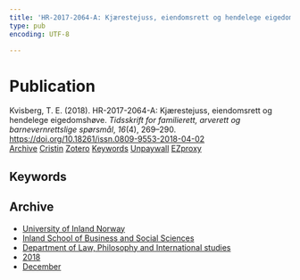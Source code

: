 ```yaml
---
title: 'HR-2017-2064-A: Kjærestejuss, eiendomsrett og hendelege eigedomshøve'
type: pub
encoding: UTF-8

---
```

<h1>Publication</h1>
<article id="csl-bib-container-WI8LXZ6R" class="csl-bib-container">
  <div class="csl-bib-body"> <div class="csl-entry">Kvisberg, T. E. (2018). HR-2017-2064-A: Kjærestejuss, eiendomsrett og hendelege eigedomshøve. <i>Tidsskrift for familierett, arverett og barnevernrettslige spørsmål</i>, <i>16</i>(4), 269–290. <a href="https://doi.org/10.18261/issn.0809-9553-2018-04-02">https://doi.org/10.18261/issn.0809-9553-2018-04-02</a></div> </div>
  <div class="csl-bib-buttons">
    <a href="#taxonomy-article-WI8LXZ6R" alt="archive" class="csl-bib-button">Archive</a>
    <a href="https://app.cristin.no/results/show.jsf?id=1645404" alt="Cristin" class="csl-bib-button">Cristin</a>
    <a href="http://zotero.org/groups/5881554/items/WI8LXZ6R" alt="Zotero" class="csl-bib-button">Zotero</a>
    <a href="#keywords-article-WI8LXZ6R" alt="keywords" class="csl-bib-button">Keywords</a>
    <a href="https://www.idunn.no/file/pdf/67087448/hr-2017-2064-a_kjaerestejuss_eiendomsrett_og_hendelege_eig.pdf" alt="Unpaywall" class="csl-bib-button">Unpaywall</a>
    <a href="https://www.idunn.no/file/pdf/67087448/hr-2017-2064-a_kjaerestejuss_eiendomsrett_og_hendelege_eig.pdf" alt="EZproxy" class="csl-bib-button">EZproxy</a>
  </div>
  <div id="csl-bib-meta-container-WI8LXZ6R"></div>
</article>
<div id="csl-bib-meta-WI8LXZ6R" class="csl-bib-meta">
  <article id="keywords-article-WI8LXZ6R" class="keywords-article">
    <h1>Keywords</h1>
    
  </article>
  <article id="taxonomy-article-WI8LXZ6R" class="taxonomy-article">
    <h1>Archive</h1>
    <ul>
      <li><a href="{{< params subfolder >}}en/archive/?key=3DCRN523">University of Inland Norway</a></li>
      <li><a href="{{< params subfolder >}}en/archive/?key=DU8Q9LN9">Inland School of Business and Social Sciences</a></li>
      <li><a href="{{< params subfolder >}}en/archive/?key=ITYAG68H">Department of Law, Philosophy and International studies</a></li>
      <li><a href="{{< params subfolder >}}en/archive/?key=U76UGHNS">2018</a></li>
      <li><a href="{{< params subfolder >}}en/archive/?key=KKKDNQ6S">December</a></li>
    </ul>
  </article>
</div>
